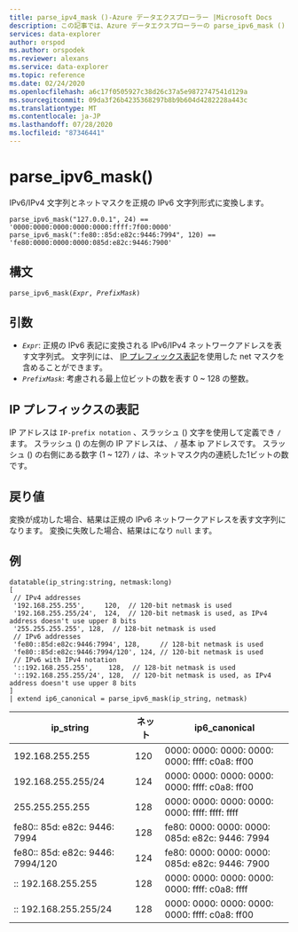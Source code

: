 ```yaml
---
title: parse_ipv4_mask ()-Azure データエクスプローラー |Microsoft Docs
description: この記事では、Azure データエクスプローラーの parse_ipv6_mask () 関数について説明します。
services: data-explorer
author: orspod
ms.author: orspodek
ms.reviewer: alexans
ms.service: data-explorer
ms.topic: reference
ms.date: 02/24/2020
ms.openlocfilehash: a6c17f0505927c38d26c37a5e9872747541d129a
ms.sourcegitcommit: 09da3f26b4235368297b8b9b604d4282228a443c
ms.translationtype: MT
ms.contentlocale: ja-JP
ms.lasthandoff: 07/28/2020
ms.locfileid: "87346441"
---
```

# <a name="parse_ipv6_mask"></a>parse_ipv6_mask()
 
IPv6/IPv4 文字列とネットマスクを正規の IPv6 文字列形式に変換します。

```kusto
parse_ipv6_mask("127.0.0.1", 24) == '0000:0000:0000:0000:0000:ffff:7f00:0000'
parse_ipv6_mask(":fe80::85d:e82c:9446:7994", 120) == 'fe80:0000:0000:0000:085d:e82c:9446:7900'
```

## <a name="syntax"></a>構文

`parse_ipv6_mask(`*`Expr`*`, `*`PrefixMask`*`)`

## <a name="arguments"></a>引数

* *`Expr`*: 正規の IPv6 表記に変換される IPv6/IPv4 ネットワークアドレスを表す文字列式。 文字列には、 [IP プレフィックス表記](#ip-prefix-notation)を使用した net マスクを含めることができます。
* *`PrefixMask`*: 考慮される最上位ビットの数を表す 0 ~ 128 の整数。

## <a name="ip-prefix-notation"></a>IP プレフィックスの表記

IP アドレスは `IP-prefix notation` 、スラッシュ () 文字を使用して定義でき `/` ます。
スラッシュ () の左側の IP アドレスは、 `/` 基本 ip アドレスです。 スラッシュ () の右側にある数字 (1 ~ 127) `/` は、ネットマスク内の連続した1ビットの数です。

## <a name="returns"></a>戻り値

変換が成功した場合、結果は正規の IPv6 ネットワークアドレスを表す文字列になります。
変換に失敗した場合、結果はになり `null` ます。

## <a name="example"></a>例

<!-- csl: https://help.kusto.windows.net/Samples -->
```kusto
datatable(ip_string:string, netmask:long)
[
 // IPv4 addresses
 '192.168.255.255',     120,  // 120-bit netmask is used
 '192.168.255.255/24',  124,  // 120-bit netmask is used, as IPv4 address doesn't use upper 8 bits
 '255.255.255.255', 128,  // 128-bit netmask is used
 // IPv6 addresses
 'fe80::85d:e82c:9446:7994', 128,     // 128-bit netmask is used
 'fe80::85d:e82c:9446:7994/120', 124, // 120-bit netmask is used
 // IPv6 with IPv4 notation
 '::192.168.255.255',    128,  // 128-bit netmask is used
 '::192.168.255.255/24', 128,  // 120-bit netmask is used, as IPv4 address doesn't use upper 8 bits
]
| extend ip6_canonical = parse_ipv6_mask(ip_string, netmask)
```

|ip_string|ネット|ip6_canonical|
|---|---|---|
|192.168.255.255|120|0000: 0000: 0000: 0000: 0000: ffff: c0a8: ff00|
|192.168.255.255/24|124|0000: 0000: 0000: 0000: 0000: ffff: c0a8: ff00|
|255.255.255.255|128|0000: 0000: 0000: 0000: 0000: ffff: ffff: ffff|
|fe80:: 85d: e82c: 9446: 7994|128|fe80: 0000: 0000: 0000: 085d: e82c: 9446: 7994|
|fe80:: 85d: e82c: 9446: 7994/120|124|fe80: 0000: 0000: 0000: 085d: e82c: 9446: 7900|
|:: 192.168.255.255|128|0000: 0000: 0000: 0000: 0000: ffff: c0a8: ffff|
|:: 192.168.255.255/24|128|0000: 0000: 0000: 0000: 0000: ffff: c0a8: ff00|

